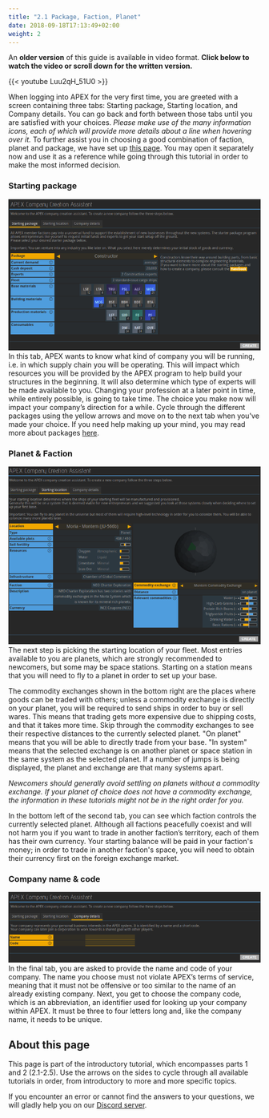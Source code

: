 ```yaml
---
title: "2.1 Package, Faction, Planet"
date: 2018-09-18T17:13:49+02:00
weight: 2
---
```


An __older version__ of this guide is available in video format. __Click below to watch the video or scroll down for the written version.__

{{< youtube Luu2qH_51U0 >}}

When logging into APEX for the very first time, you are greeted with a screen containing three tabs: Starting package, Starting location, and Company details. You can go back and forth between those tabs until you are satisfied with your choices. _Please make use of the many information icons, each of which will provide more details about a line when hovering over it._ To further assist you in choosing a good combination of faction, planet and package, we have set up [this page](../../wiki/packages-factions). You may open it separately now and use it as a reference while going through this tutorial in order to make the most informed decision.

### Starting package
![1st Setup Screen](1st-setup-screen.png)
In this tab, APEX wants to know what kind of company you will be running, i.e. in which supply chain you will be operating. This will impact which resources you will be provided by the APEX program to help build your structures in the beginning. It will also determine which type of experts will be made available to you. Changing your profession at a later point in time, while entirely possible, is going to take time. The choice you make now will impact your company’s direction for a while. Cycle through the different packages using the yellow arrows and move on to the next tab when you've made your choice. If you need help making up your mind, you may read more about packages [here](../../wiki/packages-factions/#packages).

### Planet & Faction
![2nd Setup Screen](2nd-setup-screen.png)
The next step is picking the starting location of your fleet. Most entries available to you are planets, which are strongly recommended to newcomers, but some may be space stations. Starting on a station means that you will need to fly to a planet in order to set up your base.

The commodity exchanges shown in the bottom right are the places where goods can be traded with others; unless a commodity exchange is directly on your planet, you will be required to send ships in order to buy or sell wares. This means that trading gets more expensive due to shipping costs, and that it takes more time. Skip through the commodity exchanges to see their respective distances to the currently selected planet. "On planet" means that you will be able to directly trade from your base. "In system" means that the selected exchange is on another planet or space station in the same system as the selected planet. If a number of jumps is being displayed, the planet and exchange are that many systems apart.

_Newcomers should generally avoid settling on planets without a commodity exchange. If your planet of choice does not have a commodity exchange, the information in these tutorials might not be in the right order for you._ 

In the bottom left of the second tab, you can see which faction controls the currently selected planet. Although all factions peacefully coexist and will not harm you if you want to trade in another faction’s territory, each of them has their own currency. Your starting balance will be paid in your faction's money; in order to trade in another faction's space, you will need to obtain their currency first on the foreign exchange market.

### Company name & code
![3rd Setup Screen](3rd-setup-screen.png)
In the final tab, you are asked to provide the name and code of your company. The name you choose must not violate APEX’s terms of service, meaning that it must not be offensive or too similar to the name of an already existing company. Next, you get to choose the company code, which is an abbreviation, an identifier used for looking up your company within APEX. It must be three to four letters long and, like the company name, it needs to be unique.

## About this page

This page is part of the introductory tutorial, which encompasses parts 1 and 2 (2.1-2.5). Use the arrows on the sides to cycle through all available tutorials in order, from introductory to more and more specific topics.

If you encounter an error or cannot find the answers to your questions, we will gladly help you on our [Discord server](https://discordapp.com/invite/G7gj7PT).
